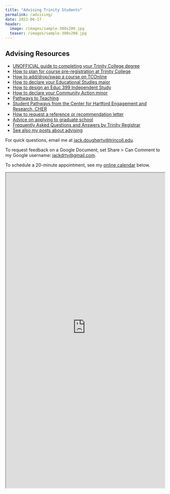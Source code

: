 ```yaml
---
title: "Advising Trinity Students"
permalink: /advising/
date: 2022-06-17
header:
  image: /images/sample-300x200.jpg
  teaser: /images/sample-300x200.jpg
---
```


## Advising Resources
- [UNOFFICIAL guide to completing your Trinity College degree](http://bit.ly/complete-degree)
- [How to plan for course pre-registration at Trinity College](http://bit.ly/pre-reg-plan)
- [How to add/drop/swap a course on TCOnline](https://docs.google.com/document/d/1XCuP6esk2u3mrDwH8DceuP2mKhJz33BiJqpyBYzjqak)
- [How to declare your Educational Studies major](https://trincoll.edu/educ/major)
- [How to design an Educ 399 Independent Study](https://www.trincoll.edu/educ/major/independent-study/)
- [How to declare your Community Action minor](https://cher.trincoll.edu/community-learning/student-pathways/community-action-minor/)
- [Pathways to Teaching](https://www.trincoll.edu/educ/pathways-to-teaching/)
- [Student Pathways from the Center for Hartford Engagement and Research, CHER](http://cher.trincoll.edu/student-pathways)
- [How to request a reference or recommendation letter](http://jackdougherty.org/letter)
- [Advice on applying to graduate school](http://jackdougherty.org/grad-school)
- [Frequently Asked Questions and Answers by Trinity Registrar](https://www.trincoll.edu/Academics/registrar/Pages/AcademicPolicyFAQs.aspx)
- [See also my posts about advising](https://jackdougherty.org/categories/#advising)

For quick questions, email me at [jack.dougherty@trincoll.edu](mailto:jack.dougherty@trincoll.edu).

To request feedback on a Google Document, set Share > Can Comment to my Google username: jackdrty@gmail.com.

To schedule a 20-minute appointment, see my [online calendar](https://jackdougherty.youcanbook.me) below.

<iframe src="https://jackdougherty.youcanbook.me/" width="100%" height="1000px"></iframe>
